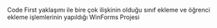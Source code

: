 Code First yaklaşımı ile bire çok ilişkinin olduğu sınıf ekleme ve öğrenci ekleme işlemlerinin yapıldığı WinForms Projesi
